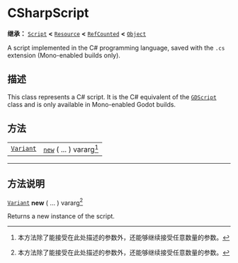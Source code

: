 <!-- ⚠ 请勿编辑本文件 ⚠ -->
<!-- 本文档使用脚本从 WeDot 引擎源码仓库生成。 -->
<!-- 生成脚本：https://github.com/WeDot-Engine/WeDot/tree/4.3/doc/tools/make_md.py； -->
<!-- 原文件：https://github.com/WeDot-Engine/WeDot/tree/4.3/modules/mono/doc_classes/CSharpScript.xml。 -->

<div id="_class_csharpscript"></div>

# CSharpScript

**继承：** [`Script`](class_script.md) **<** [`Resource`](class_resource.md) **<** [`RefCounted`](class_refcounted.md) **<** [`Object`](class_object.md)

A script implemented in the C# programming language, saved with the `.cs` extension (Mono-enabled builds only).

## 描述

This class represents a C# script. It is the C# equivalent of the [`GDScript`](class_gdscript.md) class and is only available in Mono-enabled Godot builds.

## 方法

|||
|:-:|:--|
| [`Variant`](class_variant.md) | [`new`](#class_csharpscript_method_new) ( ... ) vararg[^vararg] |

<!-- rst-class:: classref-section-separator -->

---

## 方法说明

<div id="_class_csharpscript_method_new"></div>

[`Variant`](class_variant.md) **new** ( ... ) vararg[^vararg]<div id="class_csharpscript_method_new"></div>

Returns a new instance of the script.

[^virtual]: 本方法通常需要用户覆盖才能生效。
[^const]: 本方法无副作用，不会修改该实例的任何成员变量。
[^vararg]: 本方法除了能接受在此处描述的参数外，还能够继续接受任意数量的参数。
[^constructor]: 本方法用于构造某个类型。
[^static]: 调用本方法无需实例，可直接使用类名进行调用。
[^operator]: 本方法描述的是使用本类型作为左操作数的有效运算符。
[^bitfield]: 这个值是由下列位标志构成位掩码的整数。
[^void]: 无返回值。
